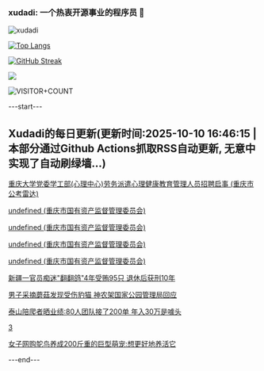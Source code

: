 ### xudadi: 一个热衷开源事业的程序员 👋

![xudadi](https://github-readme-stats-git-masterorgs-github-readme-stats-team.vercel.app/api?username=xudadi)

[![Top Langs](https://github-readme-stats.vercel.app/api/top-langs/?username=xudadi)](https://github.com/anuraghazra/github-readme-stats)

[![GitHub Streak](https://streak-stats.demolab.com?user=xudadi&locale=zh_Hans)](https://git.io/streak-stats)

![](https://raw.githubusercontent.com/xudadi/xudadi/main/assets/github-contribution-grid-snake.svg)

![VISITOR+COUNT](https://komarev.com/ghpvc/?username=xudadi&label=VISITOR+COUNT)


---start---

## Xudadi的每日更新(更新时间:2025-10-10 16:46:15 | 本部分通过Github Actions抓取RSS自动更新, 无意中实现了自动刷绿墙...)

[重庆大学党委学工部(心理中心)劳务派遣心理健康教育管理人员招聘启事 (重庆市公考雷达)](https://www.gongkaoleida.com/article/2643597)

[undefined (重庆市国有资产监督管理委员会)](https://dadilab.github.io/feeds/all.xml)

[undefined (重庆市国有资产监督管理委员会)](https://dadilab.github.io/feeds/all.xml)

[undefined (重庆市国有资产监督管理委员会)](https://dadilab.github.io/feeds/all.xml)

[undefined (重庆市国有资产监督管理委员会)](https://dadilab.github.io/feeds/all.xml)

[新疆一官员痴迷"翻翻鸽"4年受贿95只 退休后获刑10年](https://m.163.com/news/article/KBF9SQSU051492T3.html)

[男子采摘蘑菇发现受伤豹猫 神农架国家公园管理局回应](https://m.163.com/news/article/KBEN5CQ10514D3UH.html)

[泰山陪爬者晒业绩:80人团队接了200单 年入30万是噱头](https://m.163.com/news/article/KBF7PGVN053469LG.html)

[3](https://m.163.com/touch/news/sub/domestic)

[女子网购鸵鸟养成200斤重的巨型萌宠:想更好地养活它](https://m.163.com/news/article/KBF659FQ05561G0D.html)

---end---
